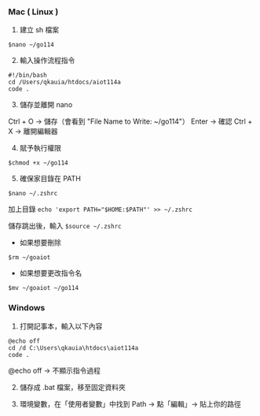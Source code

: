 <!-- markdownlint-disable -->

### Mac ( Linux )

1. 建立 sh 檔案

`$nano ~/go114` 

2. 輸入操作流程指令

```
#!/bin/bash
cd /Users/qkauia/htdocs/aiot114a
code .
```

3. 儲存並離開 nano

Ctrl + O → 儲存（會看到 "File Name to Write: ~/go114"）
Enter → 確認
Ctrl + X → 離開編輯器

4.  賦予執行權限

`$chmod +x ~/go114`

5. 確保家目錄在 PATH

`$nano ~/.zshrc`

加上目錄
`echo 'export PATH="$HOME:$PATH"' >> ~/.zshrc`

儲存跳出後，輸入
`$source ~/.zshrc`

* 如果想要刪除

`$rm ~/goaiot`

* 如果想要更改指令名

`$mv ~/goaiot ~/go114`


### Windows

1. 打開記事本，輸入以下內容

```
@echo off
cd /d C:\Users\qkauia\htdocs\aiot114a
code .
```

@echo off → 不顯示指令過程

2. 儲存成 .bat 檔案，移至固定資料夾

3. 環境變數，在「使用者變數」中找到 Path → 點「編輯」→ 貼上你的路徑